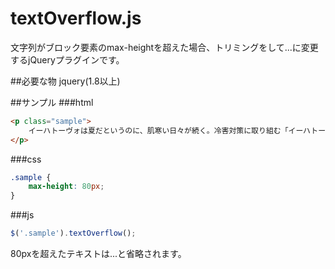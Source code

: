 textOverflow.js
===============

文字列がブロック要素のmax-heightを超えた場合、トリミングをして...に変更するjQueryプラグインです。

##必要な物
jquery(1.8以上)


##サンプル
###html
```html
<p class="sample">
	イーハトーヴォは夏だというのに、肌寒い日々が続く。冷害対策に取り組む「イーハトーヴォ火山局」に賢治が現れたと聞いて「私」は火山局を訪れたが、すれ違いになり会うことはできなかった。しかし彼が書き残した手紙に従い、「私」は火山局の青年、グスコーブドリに協力することになる。
</p>
```

###css
```css
.sample {
	max-height: 80px;
}
```

###js
```js
$('.sample').textOverflow();
```

80pxを超えたテキストは...と省略されます。